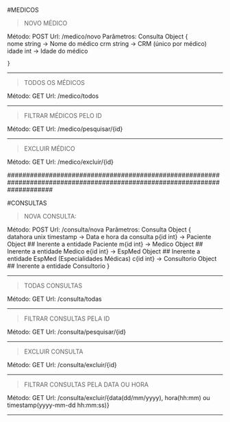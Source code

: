 #MEDICOS

>NOVO MÉDICO

Método: POST
Url:	<dns>/medico/novo
Parâmetros: 
	Consulta Object
	{	
		nome string	-> Nome do médico
		crm string	-> CRM	(único por médico)
		idade int	-> Idade do médico
		
	}	

-----------------------------------------------------------------------------------------------------------------------------

>TODOS OS MÉDICOS

Método: GET
Url: <dns>/medico/todos	

-----------------------------------------------------------------------------------------------------------------------------

>FILTRAR MÉDICOS PELO ID

Método: GET
Url: <dns>/medico/pesquisar/{id}	

-----------------------------------------------------------------------------------------------------------------------------

>EXCLUIR MÉDICO

Método: GET
Url: <dns>/medico/excluir/{id}	



############################################################################################################################

#CONSULTAS

>NOVA CONSULTA:

Método: POST
Url:	<dns>/consulta/nova
Parâmetros: 
	Consulta Object
	{	
		datahora unix timestamp -> Data e hora da consulta
		p{id int}		-> Paciente Object ## Inerente a entidade Paciente
		m{id int}		-> Medico Object ## Inerente a entidade Medico
		e{id int}		-> EspMed Object ## Inerente a entidade EspMed (Especialidades Médicas)
		c{id int}		-> Consultorio Object ## Inerente a entidade Consultorio
	}	

-----------------------------------------------------------------------------------------------------------------------------

>TODAS CONSULTAS

Método: GET
Url: <dns>/consulta/todas	

-----------------------------------------------------------------------------------------------------------------------------

>FILTRAR CONSULTAS PELA ID

Método: GET
Url: <dns>/consulta/pesquisar/{id}	

-----------------------------------------------------------------------------------------------------------------------------

>EXCLUIR CONSULTA

Método: GET
Url: <dns>/consulta/excluir/{id}	

-----------------------------------------------------------------------------------------------------------------------------

>FILTRAR CONSULTAS PELA DATA OU HORA

Método: GET
Url: <dns>/consulta/excluir/{data(dd/mm/yyyy), hora(hh:mm) ou timestamp(yyyy-mm-dd hh:mm:ss)}	

-----------------------------------------------------------------------------------------------------------------------------


